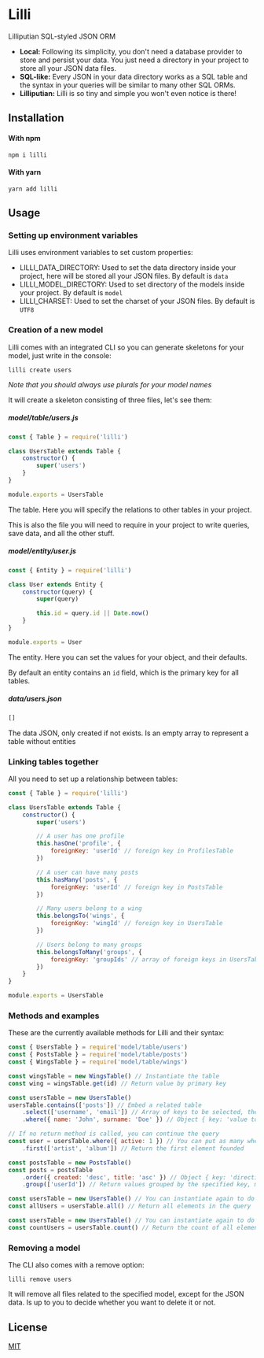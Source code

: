 # Lilli

Lilliputian SQL-styled JSON ORM

* **Local:** Following its simplicity, you don't need a database provider to store and persist your data.
You just need a directory in your project to store all your JSON data files.
* **SQL-like:** Every JSON in your data directory works as a SQL table and the syntax in your queries will be similar to many other SQL ORMs.
* **Lilliputian:** Lilli is so tiny and simple you won't even notice is there!

## Installation

#### With npm

```
npm i lilli
```

#### With yarn

```
yarn add lilli
```

## Usage

### Setting up environment variables

Lilli uses environment variables to set custom properties:

* LILLI_DATA_DIRECTORY: Used to set the data directory inside your project, here will be stored all your JSON files. By default is `data`
* LILLI_MODEL_DIRECTORY: Used to set directory of the models inside your project. By default is `model`
* LILLI_CHARSET: Used to set the charset of your JSON files. By default is `UTF8`

### Creation of a new model

Lilli comes with an integrated CLI so you can generate skeletons for your model, just write in the console:

```
lilli create users
```

_Note that you should always use plurals for your model names_

It will create a skeleton consisting of three files, let's see them:

##### model/table/users.js

```javascript
const { Table } = require('lilli')

class UsersTable extends Table {
    constructor() {
        super('users')
    }
}

module.exports = UsersTable
```

The table. Here you will specify the relations to other tables in your project.

This is also the file you will need to require in your project to write queries, save data, and all the other stuff.

##### model/entity/user.js

```javascript
const { Entity } = require('lilli')

class User extends Entity {
    constructor(query) {
        super(query)

        this.id = query.id || Date.now()
    }
}

module.exports = User
```

The entity. Here you can set the values for your object, and their defaults.

By default an entity contains an `id` field, which is the primary key for all tables.

##### data/users.json

```javascript
[]
```

The data JSON, only created if not exists. Is an empty array to represent a table without entities

### Linking tables together

All you need to set up a relationship between tables:

```javascript
const { Table } = require('lilli')

class UsersTable extends Table {
    constructor() {
        super('users')

        // A user has one profile
        this.hasOne('profile', {
            foreignKey: 'userId' // foreign key in ProfilesTable
        })

        // A user can have many posts
        this.hasMany('posts', {
            foreignKey: 'userId' // foreign key in PostsTable
        })

        // Many users belong to a wing
        this.belongsTo('wings', {
            foreignKey: 'wingId' // foreign key in UsersTable
        })

        // Users belong to many groups
        this.belongsToMany('groups', {
            foreignKey: 'groupIds' // array of foreign keys in UsersTable
        })
    }
}

module.exports = UsersTable
```

### Methods and examples

These are the currently available methods for Lilli and their syntax:

```javascript
const { UsersTable } = require('model/table/users')
const { PostsTable } = require('model/table/posts')
const { WingsTable } = require('model/table/wings')

const wingsTable = new WingsTable() // Instantiate the table
const wing = wingsTable.get(id) // Return value by primary key

const usersTable = new UsersTable()
usersTable.contains(['posts']) // Embed a related table
    .select(['username', 'email']) // Array of keys to be selected, the primary key will always be selected
    .where({ name: 'John', surname: 'Doe' }) // Object { key: 'value to search' }, only exact values

// If no return method is called, you can continue the query
const user = usersTable.where({ active: 1 }) // You can put as many wheres as you want
    .first(['artist', 'album']) // Return the first element founded

const postsTable = new PostsTable()
const posts = postsTable
    .order({ created: 'desc', title: 'asc' }) // Object { key: 'direction' } to order query
    .group(['userId']) // Return values grouped by the specified key, many keys create groups recursively

const usersTable = new UsersTable() // You can instantiate again to do another query
const allUsers = usersTable.all() // Return all elements in the query

const usersTable = new UsersTable() // You can instantiate again to do another query
const countUsers = usersTable.count() // Return the count of all elements in the query
```

### Removing a model

The CLI also comes with a remove option:

```
lilli remove users
```

It will remove all files related to the specified model, except for the JSON data. Is up to you to decide whether you want to delete it or not.

## License

[MIT](https://github.com/aleixcam/lilli/blob/master/LICENSE)
